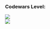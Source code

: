 ### Codewars Level:
<img src="https://www.codewars.com/users/georgezalokostas/badges/small?theme=light">
<br>
<img src="https://github-readme-stats.vercel.app/api/top-langs/?username=georgezalokostas&layout=compact">
<!--
**georgezalokostas/georgezalokostas** is a ✨ _special_ ✨ repository because its `README.md` (this file) appears on your GitHub profile.

Here are some ideas to get you started:

- 🔭 I’m currently working on ...
- 🌱 I’m currently learning ...
- 👯 I’m looking to collaborate on ...
- 🤔 I’m looking for help with ...
- 💬 Ask me about ...
- 📫 How to reach me: ...
- 😄 Pronouns: ...
- ⚡ Fun fact: ...
-->

